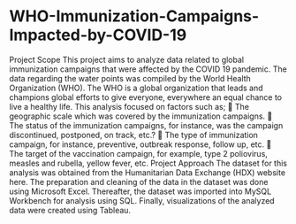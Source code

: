 # WHO-Immunization-Campaigns-Impacted-by-COVID-19
Project Scope
This project aims to analyze data related to global immunization campaigns that were affected by the COVID 19 pandemic. The data regarding the water points was compiled by the World Health Organization (WHO). The WHO is a global organization that leads and champions global efforts to give everyone, everywhere an equal chance to live a healthy life.
This analysis focused on factors such as;
 The geographic scale which was covered by the immunization campaigns.
 The status of the immunization campaigns, for instance, was the campaign discontinued, postponed, on track, etc.?
 The type of immunization campaign, for instance, preventive, outbreak response, follow up, etc.
 The target of the vaccination campaign, for example, type 2 poliovirus, measles and rubella, yellow fever, etc.
Project Approach
The dataset for this analysis was obtained from the Humanitarian Data Exchange (HDX) website here. The preparation and cleaning of the data in the dataset was done using Microsoft Excel. Thereafter, the dataset was imported into MySQL Workbench for analysis using SQL. Finally, visualizations of the analyzed data were created using Tableau.
